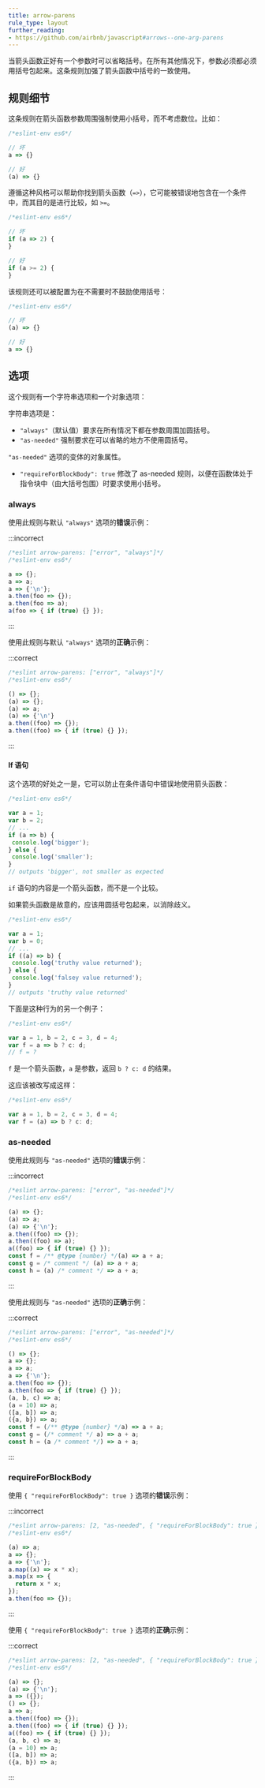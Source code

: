 ```yaml
---
title: arrow-parens
rule_type: layout
further_reading:
- https://github.com/airbnb/javascript#arrows--one-arg-parens
---
```


当箭头函数正好有一个参数时可以省略括号。在所有其他情况下，参数必须都必须用括号包起来。这条规则加强了箭头函数中括号的一致使用。

## 规则细节

这条规则在箭头函数参数周围强制使用小括号，而不考虑数位。比如：

```js
/*eslint-env es6*/

// 坏
a => {}

// 好
(a) => {}
```

遵循这种风格可以帮助你找到箭头函数（`=>`），它可能被错误地包含在一个条件中，而其目的是进行比较，如 `>=`。

```js
/*eslint-env es6*/

// 坏
if (a => 2) {
}

// 好
if (a >= 2) {
}
```

该规则还可以被配置为在不需要时不鼓励使用括号：

```js
/*eslint-env es6*/

// 坏
(a) => {}

// 好
a => {}
```

## 选项

这个规则有一个字符串选项和一个对象选项：

字符串选项是：

* `"always"`（默认值）要求在所有情况下都在参数周围加圆括号。
* `"as-needed"` 强制要求在可以省略的地方不使用圆括号。

`"as-needed"` 选项的变体的对象属性。

* `"requireForBlockBody": true` 修改了 as-needed 规则，以便在函数体处于指令块中（由大括号包围）时要求使用小括号。

### always

使用此规则与默认 `"always"` 选项的**错误**示例：

:::incorrect

```js
/*eslint arrow-parens: ["error", "always"]*/
/*eslint-env es6*/

a => {};
a => a;
a => {'\n'};
a.then(foo => {});
a.then(foo => a);
a(foo => { if (true) {} });
```

:::

使用此规则与默认 `"always"` 选项的**正确**示例：

:::correct

```js
/*eslint arrow-parens: ["error", "always"]*/
/*eslint-env es6*/

() => {};
(a) => {};
(a) => a;
(a) => {'\n'}
a.then((foo) => {});
a.then((foo) => { if (true) {} });
```

:::

#### If 语句

这个选项的好处之一是，它可以防止在条件语句中错误地使用箭头函数：

```js
/*eslint-env es6*/

var a = 1;
var b = 2;
// ...
if (a => b) {
 console.log('bigger');
} else {
 console.log('smaller');
}
// outputs 'bigger', not smaller as expected
```

`if` 语句的内容是一个箭头函数，而不是一个比较。

如果箭头函数是故意的，应该用圆括号包起来，以消除歧义。

```js
/*eslint-env es6*/

var a = 1;
var b = 0;
// ...
if ((a) => b) {
 console.log('truthy value returned');
} else {
 console.log('falsey value returned');
}
// outputs 'truthy value returned'
```

下面是这种行为的另一个例子：

```js
/*eslint-env es6*/

var a = 1, b = 2, c = 3, d = 4;
var f = a => b ? c: d;
// f = ?
```

`f` 是一个箭头函数，`a` 是参数，返回 `b ? c: d` 的结果。

这应该被改写成这样：

```js
/*eslint-env es6*/

var a = 1, b = 2, c = 3, d = 4;
var f = (a) => b ? c: d;
```

### as-needed

使用此规则与 `"as-needed"` 选项的**错误**示例：

:::incorrect

```js
/*eslint arrow-parens: ["error", "as-needed"]*/
/*eslint-env es6*/

(a) => {};
(a) => a;
(a) => {'\n'};
a.then((foo) => {});
a.then((foo) => a);
a((foo) => { if (true) {} });
const f = /** @type {number} */(a) => a + a;
const g = /* comment */ (a) => a + a;
const h = (a) /* comment */ => a + a;
```

:::

使用此规则与 `"as-needed"` 选项的**正确**示例：

:::correct

```js
/*eslint arrow-parens: ["error", "as-needed"]*/
/*eslint-env es6*/

() => {};
a => {};
a => a;
a => {'\n'};
a.then(foo => {});
a.then(foo => { if (true) {} });
(a, b, c) => a;
(a = 10) => a;
([a, b]) => a;
({a, b}) => a;
const f = (/** @type {number} */a) => a + a;
const g = (/* comment */ a) => a + a;
const h = (a /* comment */) => a + a;
```

:::

### requireForBlockBody

使用 `{ "requireForBlockBody": true }` 选项的**错误**示例：

:::incorrect

```js
/*eslint arrow-parens: [2, "as-needed", { "requireForBlockBody": true }]*/
/*eslint-env es6*/

(a) => a;
a => {};
a => {'\n'};
a.map((x) => x * x);
a.map(x => {
  return x * x;
});
a.then(foo => {});
```

:::

使用 `{ "requireForBlockBody": true }` 选项的**正确**示例：

:::correct

```js
/*eslint arrow-parens: [2, "as-needed", { "requireForBlockBody": true }]*/
/*eslint-env es6*/

(a) => {};
(a) => {'\n'};
a => ({});
() => {};
a => a;
a.then((foo) => {});
a.then((foo) => { if (true) {} });
a((foo) => { if (true) {} });
(a, b, c) => a;
(a = 10) => a;
([a, b]) => a;
({a, b}) => a;
```

:::

